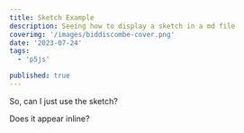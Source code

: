 ```yaml
---
title: Sketch Example
description: Seeing how to display a sketch in a md file
coverimg: '/images/biddiscombe-cover.png'
date: '2023-07-24'
tags:
  - 'p5js'

published: true
---
```


<script>
  import Demo from './sketches/demo.svelte'
</script>

So, can I just use the sketch?

<Demo />

Does it appear inline?
